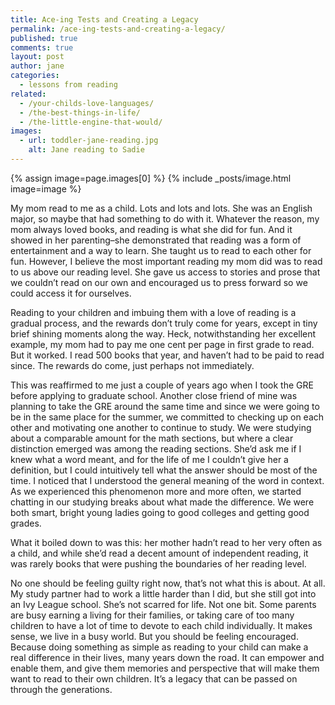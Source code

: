 ```yaml
---
title: Ace-ing Tests and Creating a Legacy
permalink: /ace-ing-tests-and-creating-a-legacy/
published: true
comments: true
layout: post
author: jane
categories: 
  - lessons from reading
related: 
  - /your-childs-love-languages/
  - /the-best-things-in-life/
  - /the-little-engine-that-would/
images: 
  - url: toddler-jane-reading.jpg
    alt: Jane reading to Sadie
---
```


{% assign image=page.images[0] %}
{% include _posts/image.html image=image %}

My mom read to me as a child. Lots and lots and lots. She was an English major, so maybe that had something to do with it. Whatever the reason, my mom always loved books, and reading is what she did for fun.  And it showed in her parenting–she demonstrated that reading was a form of entertainment and a way to learn. She taught us to read to each other for fun. However, I believe the most important reading my mom did was to read to us above our reading level. She gave us access to stories and prose that we couldn’t read on our own and encouraged us to press forward so we could access it for ourselves.

Reading to your children and imbuing them with a love of reading is a gradual process, and the rewards don’t truly come for years, except in tiny brief shining moments along the way. Heck, notwithstanding her excellent example, my mom had to pay me one cent per page in first grade to read. But it worked. I read 500 books that year, and haven’t had to be paid to read since. The rewards do come, just perhaps not immediately.

This was reaffirmed to me just a couple of years ago when I took the GRE before applying to graduate school. Another close friend of mine was planning to take the GRE around the same time and since we were going to be in the same place for the summer, we committed to checking up on each other and motivating one another to continue to study. We were studying about a comparable amount for the math sections, but where a clear distinction emerged was among the reading sections. She’d ask me if I knew what a word meant, and for the life of me I couldn’t give her a definition, but I could intuitively tell what the answer should be most of the time. I noticed that I understood the general meaning of the word in context. As we experienced this phenomenon more and more often, we started chatting in our studying breaks about what made the difference.  We were both smart, bright young ladies going to good colleges and getting good grades.

What it boiled down to was this: her mother hadn’t read to her very often as a child, and while she’d read a decent amount of independent reading, it was rarely books that were pushing the boundaries of her reading level.

No one should be feeling guilty right now, that’s not what this is about. At all. My study partner had to work a little harder than I did, but she still got into an Ivy League school. She’s not scarred for life. Not one bit. Some parents are busy earning a living for their families, or taking care of too many children to have a lot of time to devote to each child individually. It makes sense, we live in a busy world. But you should be feeling encouraged. Because doing something as simple as reading to your child can make a real difference in their lives, many years down the road. It can empower and enable them, and give them memories and perspective that will make them want to read to their own children. It’s a legacy that can be passed on through the generations.